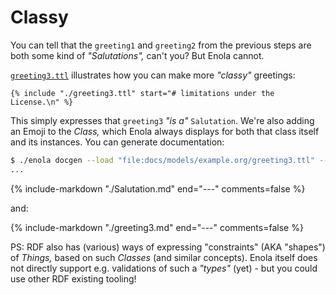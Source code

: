 <!--
    SPDX-License-Identifier: Apache-2.0

    Copyright 2024 The Enola <https://enola.dev> Authors

    Licensed under the Apache License, Version 2.0 (the "License");
    you may not use this file except in compliance with the License.
    You may obtain a copy of the License at

        https://www.apache.org/licenses/LICENSE-2.0

    Unless required by applicable law or agreed to in writing, software
    distributed under the License is distributed on an "AS IS" BASIS,
    WITHOUT WARRANTIES OR CONDITIONS OF ANY KIND, either express or implied.
    See the License for the specific language governing permissions and
    limitations under the License.
-->

# Classy

You can tell that the `greeting1` and `greeting2` from the previous steps are both some kind of _"Salutations",_ can't you? But Enola cannot.

[`greeting3.ttl`](greeting3.ttl) illustrates how you can make more _"classy"_ greetings:

```turtle
{% include "./greeting3.ttl" start="# limitations under the License.\n" %}
```

This simply expresses that `greeting3` _"is a"_ `Salutation`. We're also adding an Emoji to the _Class,_ which Enola always displays for both that class itself and its instances. You can generate documentation:

```bash cd ../../..
$ ./enola docgen --load "file:docs/models/example.org/greeting3.ttl" --output=file:///tmp/models/ --no-index
...
```

{% include-markdown "./Salutation.md" end="---" comments=false %}

and:

{% include-markdown "./greeting3.md" end="---" comments=false %}

PS: RDF also has (various) ways of expressing "constraints" (AKA "shapes") of _Things,_ based on such _Classes_ (and similar concepts). Enola itself does not directly support e.g. validations of such a _"types"_ (yet) - but you could use other RDF existing tooling!
